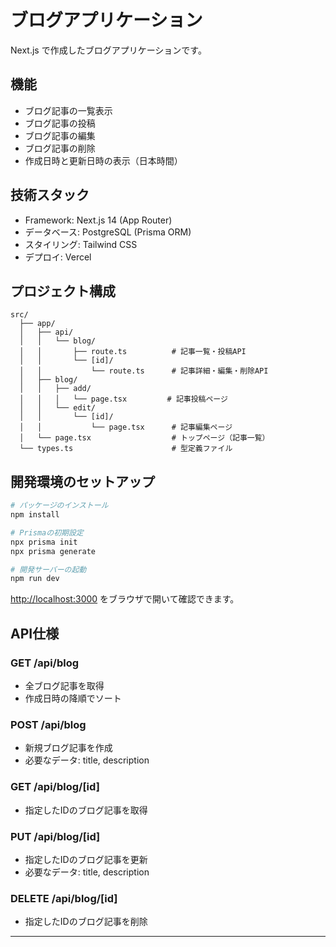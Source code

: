 # ブログアプリケーション

Next.js で作成したブログアプリケーションです。

## 機能

- ブログ記事の一覧表示
- ブログ記事の投稿
- ブログ記事の編集
- ブログ記事の削除
- 作成日時と更新日時の表示（日本時間）

## 技術スタック

- Framework: Next.js 14 (App Router)
- データベース: PostgreSQL (Prisma ORM)
- スタイリング: Tailwind CSS
- デプロイ: Vercel

## プロジェクト構成

```
src/
  ├── app/
  │   ├── api/
  │   │   └── blog/
  │   │       ├── route.ts          # 記事一覧・投稿API
  │   │       └── [id]/
  │   │           └── route.ts      # 記事詳細・編集・削除API
  │   ├── blog/
  │   │   ├── add/
  │   │   │   └── page.tsx         # 記事投稿ページ
  │   │   └── edit/
  │   │       └── [id]/
  │   │           └── page.tsx      # 記事編集ページ
  │   └── page.tsx                  # トップページ（記事一覧）
  └── types.ts                      # 型定義ファイル
```

## 開発環境のセットアップ

```bash
# パッケージのインストール
npm install

# Prismaの初期設定
npx prisma init
npx prisma generate

# 開発サーバーの起動
npm run dev
```

[http://localhost:3000](http://localhost:3000) をブラウザで開いて確認できます。

## API仕様

### GET /api/blog

- 全ブログ記事を取得
- 作成日時の降順でソート

### POST /api/blog

- 新規ブログ記事を作成
- 必要なデータ: title, description

### GET /api/blog/[id]

- 指定したIDのブログ記事を取得

### PUT /api/blog/[id]

- 指定したIDのブログ記事を更新
- 必要なデータ: title, description

### DELETE /api/blog/[id]

- 指定したIDのブログ記事を削除

---
